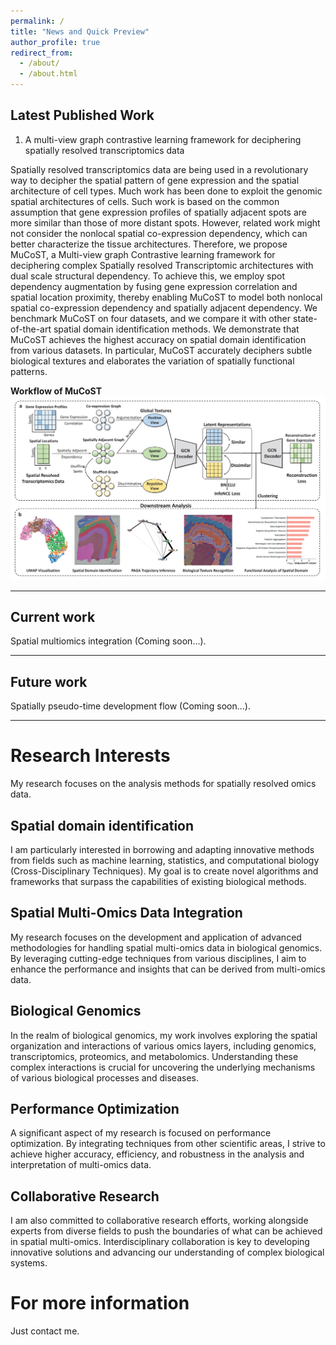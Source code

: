 ```yaml
---
permalink: /
title: "News and Quick Preview"
author_profile: true
redirect_from: 
  - /about/
  - /about.html
---
```


Latest Published Work
---

1. A multi-view graph contrastive learning framework for deciphering spatially resolved transcriptomics data

Spatially resolved transcriptomics data are being used in a revolutionary way to decipher the spatial pattern of gene expression and the spatial architecture of cell types. Much work has been done to exploit the genomic spatial architectures of cells. Such work is based on the common assumption that gene expression profiles of spatially adjacent spots are more similar than those of more distant spots. However, related work might not consider the nonlocal spatial co-expression dependency, which can better characterize the tissue architectures. Therefore, we propose MuCoST, a Multi-view graph Contrastive learning framework for deciphering complex Spatially resolved Transcriptomic architectures with dual scale structural dependency. To achieve this, we employ spot dependency augmentation by fusing gene expression correlation and spatial location proximity, thereby enabling MuCoST to model both nonlocal spatial co-expression dependency and spatially adjacent dependency. We benchmark MuCoST on four datasets, and we compare it with other state-of-the-art spatial domain identification methods. We demonstrate that MuCoST achieves the highest accuracy on spatial domain identification from various datasets. In particular, MuCoST accurately deciphers subtle biological textures and elaborates the variation of spatially functional patterns.

**Workflow of MuCoST**
![Overview of MuCoST](/images/mucost_framework.png)

***

Current work
---
Spatial multiomics integration (Coming soon...).

***

Future work
---
Spatially pseudo-time development flow (Coming soon...).

***

Research Interests
===
My research focuses on the analysis methods for spatially resolved omics data.

Spatial domain identification
---
I am particularly interested in borrowing and adapting innovative methods from fields such as machine learning, statistics, and computational biology (Cross-Disciplinary Techniques). My goal is to create novel algorithms and frameworks that surpass the capabilities of existing biological methods.

Spatial Multi-Omics Data Integration
---
My research focuses on the development and application of advanced methodologies for handling spatial multi-omics data in biological genomics. By leveraging cutting-edge techniques from various disciplines, I aim to enhance the performance and insights that can be derived from multi-omics data.

Biological Genomics
---
In the realm of biological genomics, my work involves exploring the spatial organization and interactions of various omics layers, including genomics, transcriptomics, proteomics, and metabolomics. Understanding these complex interactions is crucial for uncovering the underlying mechanisms of various biological processes and diseases.

Performance Optimization
---
A significant aspect of my research is focused on performance optimization. By integrating techniques from other scientific areas, I strive to achieve higher accuracy, efficiency, and robustness in the analysis and interpretation of multi-omics data.

Collaborative Research
---
I am also committed to collaborative research efforts, working alongside experts from diverse fields to push the boundaries of what can be achieved in spatial multi-omics. Interdisciplinary collaboration is key to developing innovative solutions and advancing our understanding of complex biological systems.

For more information
===
Just contact me.